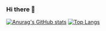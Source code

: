### Hi there 👋
[![Anurag's GitHub stats](https://github-readme-stats.vercel.app/api?username=HezeCode&count_private=true&show_icons=true&locale=cn&bg_color=45,36D1DC,5B86E5&text_color=FFFFFF&icon_color=ffd89b)](https://github.com/anuraghazra/github-readme-stats)
[![Top Langs](https://github-readme-stats.vercel.app/api/top-langs/?username=HezeCode&layout=compact&locale=cn&count_private=true)](https://github.com/anuraghazra/github-readme-stats)
<!--
**HezeCode/HezeCode** is a ✨ _special_ ✨ repository because its `README.md` (this file) appears on your GitHub profile.

Here are some ideas to get you started:

- 🔭 I’m currently working on ...
- 🌱 I’m currently learning ...
- 👯 I’m looking to collaborate on ...
- 🤔 I’m looking for help with ...
- 💬 Ask me about ...
- 📫 How to reach me: ...
- 😄 Pronouns: ...
- ⚡ Fun fact: ...
-->
